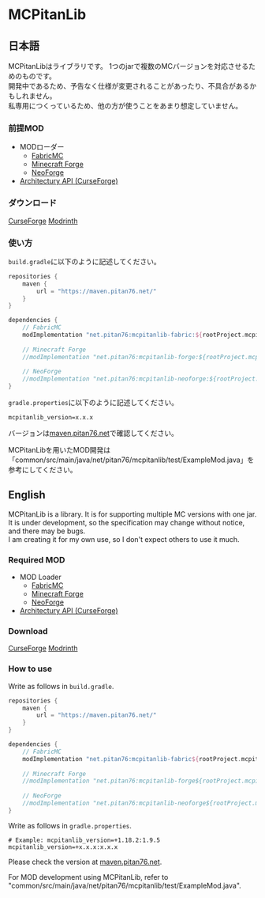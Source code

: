 # MCPitanLib
## 日本語
MCPitanLibはライブラリです。 1つのjarで複数のMCバージョンを対応させるためのものです。 <br />
開発中であるため、予告なく仕様が変更されることがあったり、不具合があるかもしれません。 <br />
私専用につくっているため、他の方が使うことをあまり想定していません。 <br />

### 前提MOD
- MODローダー
  - [FabricMC](https://fabricmc.net/)
  - [Minecraft Forge](https://files.minecraftforge.net/)
  - [NeoForge](https://neoforged.net/)
- [Architectury API (CurseForge)](https://www.curseforge.com/minecraft/mc-mods/architectury-api)

### ダウンロード
[CurseForge](https://www.curseforge.com/minecraft/mc-mods/mcpitanlibarch)
[Modrinth](https://modrinth.com/mod/mcpitanlibarch)

### 使い方
`build.gradle`に以下のように記述してください。
```groovy
repositories {
    maven {
        url = "https://maven.pitan76.net/"
    }
}

dependencies {
    // FabricMC
    modImplementation "net.pitan76:mcpitanlib-fabric:${rootProject.mcpitanlib_version}"
    
    // Minecraft Forge
    //modImplementation "net.pitan76:mcpitanlib-forge:${rootProject.mcpitanlib_version}"
    
    // NeoForge
    //modImplementation "net.pitan76:mcpitanlib-neoforge:${rootProject.mcpitanlib_version}"
}
```

`gradle.properties`に以下のように記述してください。
```properties
mcpitanlib_version=x.x.x
```

バージョンは[maven.pitan76.net](https://maven.pitan76.net/net/pitan76/)で確認してください。

MCPitanLibを用いたMOD開発は「common/src/main/java/net/pitan76/mcpitanlib/test/ExampleMod.java」を参考にしてください。

## English
MCPitanLib is a library. It is for supporting multiple MC versions with one jar. <br />
It is under development, so the specification may change without notice, and there may be bugs. <br />
I am creating it for my own use, so I don't expect others to use it much. <br />

### Required MOD
- MOD Loader
  - [FabricMC](https://fabricmc.net/)
  - [Minecraft Forge](https://files.minecraftforge.net/)
  - [NeoForge](https://neoforged.net/)
- [Architectury API (CurseForge)](https://www.curseforge.com/minecraft/mc-mods/architectury-api)

### Download
[CurseForge](https://www.curseforge.com/minecraft/mc-mods/mcpitanlibarch)
[Modrinth](https://modrinth.com/mod/mcpitanlibarch)

### How to use
Write as follows in `build.gradle`.
```groovy
repositories {
    maven {
        url = "https://maven.pitan76.net/"
    }
}

dependencies {
    // FabricMC
    modImplementation "net.pitan76:mcpitanlib-fabric${rootProject.mcpitanlib_version}"
    
    // Minecraft Forge
    //modImplementation "net.pitan76:mcpitanlib-forge${rootProject.mcpitanlib_version}"
    
    // NeoForge
    //modImplementation "net.pitan76:mcpitanlib-neoforge${rootProject.mcpitanlib_version}"
}
```

Write as follows in `gradle.properties`.
```properties
# Example: mcpitanlib_version=+1.18.2:1.9.5
mcpitanlib_version=+x.x.x:x.x.x
```

Please check the version at [maven.pitan76.net](https://maven.pitan76.net/net/pitan76/).

For MOD development using MCPitanLib, refer to "common/src/main/java/net/pitan76/mcpitanlib/test/ExampleMod.java".

